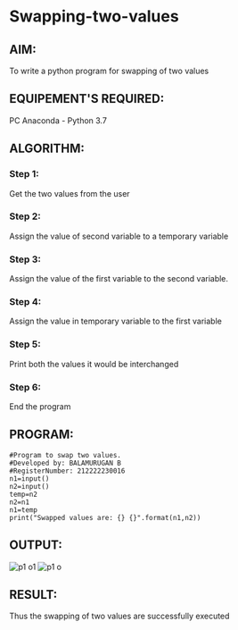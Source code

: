 # Swapping-two-values
## AIM:
To write a python program for swapping of two values
## EQUIPEMENT'S REQUIRED: 
PC
Anaconda - Python 3.7
## ALGORITHM: 
### Step 1:
Get the two values from the user
### Step 2: 
Assign the value of second variable to a temporary variable 
### Step 3: 
Assign the value of the first variable to the second variable.
### Step 4:  
Assign the value in temporary variable to the first variable
### Step 5: 
Print both the values it would be interchanged
### Step 6: 
End the program
## PROGRAM:
```
#Program to swap two values.
#Developed by: BALAMURUGAN B
#RegisterNumber: 212222230016
n1=input()
n2=input()
temp=n2
n2=n1
n1=temp
print("Swapped values are: {} {}".format(n1,n2))
```
## OUTPUT:
![p1 o1](https://github.com/BALA291/Swapping-two-values/assets/120717501/a55344e2-e4cf-46d4-9cd4-1ca6d19a412b)
![p1 o](https://github.com/BALA291/Swapping-two-values/assets/120717501/0fd6066d-b84c-4098-a90e-0b2b55a543e7)

## RESULT:
Thus the swapping of two values are successfully executed



